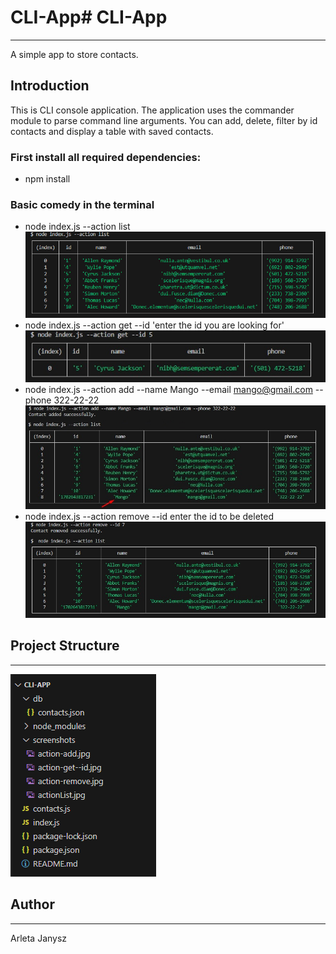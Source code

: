 # CLI-App# CLI-App

---

A simple app to store contacts.

## Introduction

This is CLI console application. The application uses the commander module to parse command line arguments. You can add, delete, filter by id contacts and display a table with saved contacts.

### First install all required dependencies:

- npm install

### Basic comedy in the terminal

- node index.js --action list
  ![CLI-App - actionList](screenshots/actionList.jpg)
- node index.js --action get --id 'enter the id you are looking for'
  ![CLI-App - action-get--id](screenshots/action-get--id.jpg)
- node index.js --action add --name Mango --email mango@gmail.com --phone 322-22-22
  ![CLI-App - action-add](screenshots/action-add.jpg)
- node index.js --action remove --id enter the id to be deleted
  ![CLI-App - action-remove](screenshots/action-remove.jpg)

## Project Structure

---

![Project structure](screenshots/projectStructure.jpg)

## Author

---

Arleta Janysz
